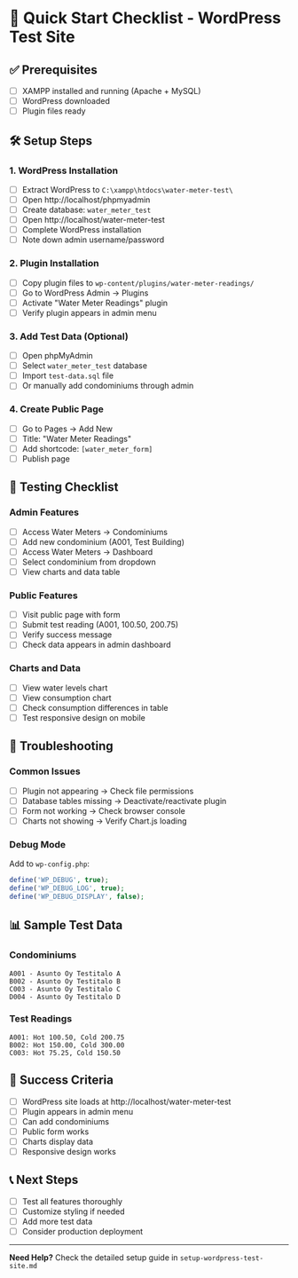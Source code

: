 # 🚀 Quick Start Checklist - WordPress Test Site

## ✅ Prerequisites
- [ ] XAMPP installed and running (Apache + MySQL)
- [ ] WordPress downloaded
- [ ] Plugin files ready

## 🛠️ Setup Steps

### 1. WordPress Installation
- [ ] Extract WordPress to `C:\xampp\htdocs\water-meter-test\`
- [ ] Open http://localhost/phpmyadmin
- [ ] Create database: `water_meter_test`
- [ ] Open http://localhost/water-meter-test
- [ ] Complete WordPress installation
- [ ] Note down admin username/password

### 2. Plugin Installation
- [ ] Copy plugin files to `wp-content/plugins/water-meter-readings/`
- [ ] Go to WordPress Admin → Plugins
- [ ] Activate "Water Meter Readings" plugin
- [ ] Verify plugin appears in admin menu

### 3. Add Test Data (Optional)
- [ ] Open phpMyAdmin
- [ ] Select `water_meter_test` database
- [ ] Import `test-data.sql` file
- [ ] Or manually add condominiums through admin

### 4. Create Public Page
- [ ] Go to Pages → Add New
- [ ] Title: "Water Meter Readings"
- [ ] Add shortcode: `[water_meter_form]`
- [ ] Publish page

## 🧪 Testing Checklist

### Admin Features
- [ ] Access Water Meters → Condominiums
- [ ] Add new condominium (A001, Test Building)
- [ ] Access Water Meters → Dashboard
- [ ] Select condominium from dropdown
- [ ] View charts and data table

### Public Features
- [ ] Visit public page with form
- [ ] Submit test reading (A001, 100.50, 200.75)
- [ ] Verify success message
- [ ] Check data appears in admin dashboard

### Charts and Data
- [ ] View water levels chart
- [ ] View consumption chart
- [ ] Check consumption differences in table
- [ ] Test responsive design on mobile

## 🔧 Troubleshooting

### Common Issues
- [ ] Plugin not appearing → Check file permissions
- [ ] Database tables missing → Deactivate/reactivate plugin
- [ ] Form not working → Check browser console
- [ ] Charts not showing → Verify Chart.js loading

### Debug Mode
Add to `wp-config.php`:
```php
define('WP_DEBUG', true);
define('WP_DEBUG_LOG', true);
define('WP_DEBUG_DISPLAY', false);
```

## 📊 Sample Test Data

### Condominiums
```
A001 - Asunto Oy Testitalo A
B002 - Asunto Oy Testitalo B  
C003 - Asunto Oy Testitalo C
D004 - Asunto Oy Testitalo D
```

### Test Readings
```
A001: Hot 100.50, Cold 200.75
B002: Hot 150.00, Cold 300.00
C003: Hot 75.25, Cold 150.50
```

## 🎯 Success Criteria
- [ ] WordPress site loads at http://localhost/water-meter-test
- [ ] Plugin appears in admin menu
- [ ] Can add condominiums
- [ ] Public form works
- [ ] Charts display data
- [ ] Responsive design works

## 📞 Next Steps
- [ ] Test all features thoroughly
- [ ] Customize styling if needed
- [ ] Add more test data
- [ ] Consider production deployment

---

**Need Help?** Check the detailed setup guide in `setup-wordpress-test-site.md`
